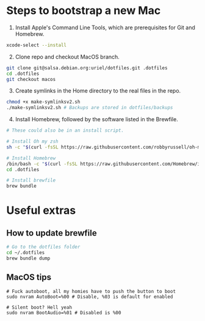 # Steps to bootstrap a new Mac

1. Install Apple's Command Line Tools, which are prerequisites for Git and Homebrew.

```zsh
xcode-select --install
```

2. Clone repo and checkout MacOS branch. 

```zsh
git clone git@salsa.debian.org:uriel/dotfiles.git .dotfiles
cd .dotfiles
git checkout macos
```

3. Create symlinks in the Home directory to the real files in the repo.

```zsh
chmod +x make-symlinksv2.sh
./make-symlinksv2.sh # Backups are stored in dotfiles/backups
```

4. Install Homebrew, followed by the software listed in the Brewfile.

```zsh
# These could also be in an install script.

# Install Oh my zsh
sh -c "$(curl -fsSL https://raw.githubusercontent.com/robbyrussell/oh-my-zsh/master/tools/install.sh)"

# Install Homebrew
/bin/bash -c "$(curl -fsSL https://raw.githubusercontent.com/Homebrew/install/HEAD/install.sh)"
cd .dotfiles

# Install brewfile
brew bundle
```
# Useful extras

## How to update brewfile

```zsh
# Go to the dotfiles folder
cd ~/.dotfiles 
brew bundle dump
```

## MacOS tips 

```
# Fuck autoboot, all my homies have to push the button to boot
sudo nvram AutoBoot=%00 # Disable, %03 is default for enabled

# Silent boot? Hell yeah
sudo nvram BootAudio=%01 # Disabled is %00
```